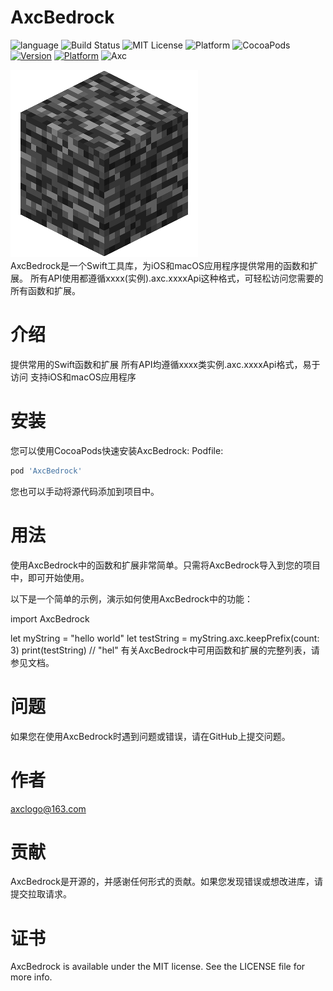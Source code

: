 # AxcBedrock
![language](https://img.shields.io/badge/Language-swift-8E44AD.svg)
![Build Status](https://img.shields.io/badge/build-passing-brightgreen.svg)
![MIT License](https://img.shields.io/github/license/mashape/apistatus.svg)
![Platform](https://img.shields.io/badge/platform-%20iOS%20-lightgrey.svg)
![CocoaPods](https://img.shields.io/badge/CocoaPods-1.12.1-brightgreen.svg)
[![Version](https://img.shields.io/cocoapods/v/AxcBedrock.svg?style=flat)](https://cocoapods.org/pods/AxcBedrock)
[![Platform](https://img.shields.io/cocoapods/p/AxcBedrock.svg?style=flat)](https://cocoapods.org/pods/AxcBedrock)
![Axc](https://img.shields.io/badge/Axc-Kit-orange.svg)

![bedrock](./readme_source/bedrock.png)<br>
AxcBedrock是一个Swift工具库，为iOS和macOS应用程序提供常用的函数和扩展。
所有API使用都遵循xxxx(实例).axc.xxxxApi这种格式，可轻松访问您需要的所有函数和扩展。

# 介绍
提供常用的Swift函数和扩展
所有API均遵循xxxx类实例.axc.xxxxApi格式，易于访问
支持iOS和macOS应用程序
# 安装
您可以使用CocoaPods快速安装AxcBedrock:
Podfile:
```ruby
pod 'AxcBedrock'
```
您也可以手动将源代码添加到项目中。

# 用法
使用AxcBedrock中的函数和扩展非常简单。只需将AxcBedrock导入到您的项目中，即可开始使用。

以下是一个简单的示例，演示如何使用AxcBedrock中的功能：

import AxcBedrock

let myString = "hello world"
let testString = myString.axc.keepPrefix(count: 3)
print(testString) // "hel"
有关AxcBedrock中可用函数和扩展的完整列表，请参见文档。

# 问题
如果您在使用AxcBedrock时遇到问题或错误，请在GitHub上提交问题。

# 作者
axclogo@163.com

# 贡献
AxcBedrock是开源的，并感谢任何形式的贡献。如果您发现错误或想改进库，请提交拉取请求。

# 证书

AxcBedrock is available under the MIT license. See the LICENSE file for more info.
